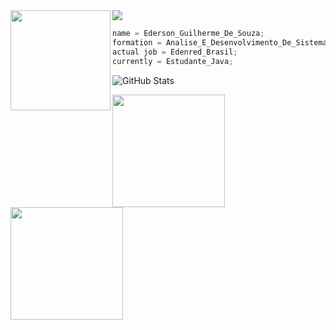 <img align='left' src="https://i.giphy.com/media/bGgsc5mWoryfgKBx1u/giphy.webp" width="160">
<div id"test">
   <a href="https://www.linkedin.com/in/osouzaederson/" target="_blank"><img src="https://img.shields.io/badge/-LinkedIn-%230077B5?style=for-the-badge&logo=linkedin&logoColor=white"></a>
</div>

~~~javascript
name = Ederson_Guilherme_De_Souza;
formation = Analise_E_Desenvolvimento_De_Sistemas;
actual job = Edenred_Brasil;
currently = Estudante_Java;
~~~~

![GitHub Stats](https://github-readme-stats.vercel.app/api?username=git-osouza&theme=radical)
<a href = "https://github.com/git-osouza/"></a>

<img height="180em" src="https://github-readme-stats.vercel.app/api/top-langs/?username=git-osouza&layout=compact&langs_count=7&theme=dracula"/>
<img height="180em" src="https://github-readme-stats.vercel.app/api?username=git-osouza&show_icons=true&theme=dracula&include_all_commits=true&count_private=true"/>




